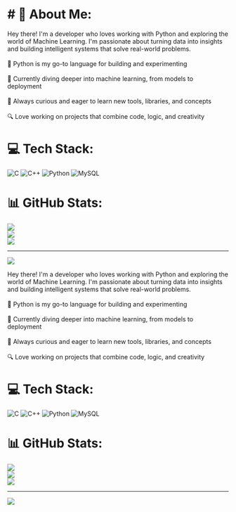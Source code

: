 # # 💫 About Me:
Hey there! I'm a developer who loves working with Python and exploring the world of Machine Learning. I'm passionate about turning data into insights and building intelligent systems that solve real-world problems.<br><br>🐍 Python is my go-to language for building and experimenting<br><br>🤖 Currently diving deeper into machine learning, from models to deployment<br><br>🧠 Always curious and eager to learn new tools, libraries, and concepts<br><br>🔍 Love working on projects that combine code, logic, and creativity


# 💻 Tech Stack:
![C](https://img.shields.io/badge/c-%2300599C.svg?style=for-the-badge&logo=c&logoColor=white) ![C++](https://img.shields.io/badge/c++-%2300599C.svg?style=for-the-badge&logo=c%2B%2B&logoColor=white) ![Python](https://img.shields.io/badge/python-3670A0?style=for-the-badge&logo=python&logoColor=ffdd54) ![MySQL](https://img.shields.io/badge/mysql-4479A1.svg?style=for-the-badge&logo=mysql&logoColor=white)
# 📊 GitHub Stats:
![](https://github-readme-stats.vercel.app/api?username=RaghavKedia05&theme=dark&hide_border=false&include_all_commits=false&count_private=false)<br/>
![](https://nirzak-streak-stats.vercel.app/?user=RaghavKedia05&theme=dark&hide_border=false)<br/>
![](https://github-readme-stats.vercel.app/api/top-langs/?username=RaghavKedia05&theme=dark&hide_border=false&include_all_commits=false&count_private=false&layout=compact)

---
[![](https://visitcount.itsvg.in/api?id=RaghavKedia05&icon=0&color=0)](https://visitcount.itsvg.in)

<!-- Proudly created with GPRM ( https://gprm.itsvg.in ) -->
Hey there! I'm a developer who loves working with Python and exploring the world of Machine Learning. I'm passionate about turning data into insights and building intelligent systems that solve real-world problems.<br><br>🐍 Python is my go-to language for building and experimenting<br><br>🤖 Currently diving deeper into machine learning, from models to deployment<br><br>🧠 Always curious and eager to learn new tools, libraries, and concepts<br><br>🔍 Love working on projects that combine code, logic, and creativity


# 💻 Tech Stack:
![C](https://img.shields.io/badge/c-%2300599C.svg?style=for-the-badge&logo=c&logoColor=white) ![C++](https://img.shields.io/badge/c++-%2300599C.svg?style=for-the-badge&logo=c%2B%2B&logoColor=white) ![Python](https://img.shields.io/badge/python-3670A0?style=for-the-badge&logo=python&logoColor=ffdd54) ![MySQL](https://img.shields.io/badge/mysql-4479A1.svg?style=for-the-badge&logo=mysql&logoColor=white)
# 📊 GitHub Stats:
![](https://github-readme-stats.vercel.app/api?username=RaghavKedia05&theme=dark&hide_border=false&include_all_commits=false&count_private=false)<br/>
![](https://nirzak-streak-stats.vercel.app/?user=RaghavKedia05&theme=dark&hide_border=false)<br/>
![](https://github-readme-stats.vercel.app/api/top-langs/?username=RaghavKedia05&theme=dark&hide_border=false&include_all_commits=false&count_private=false&layout=compact)

---
[![](https://visitcount.itsvg.in/api?id=RaghavKedia05&icon=0&color=0)](https://visitcount.itsvg.in)

<!-- Proudly created with GPRM ( https://gprm.itsvg.in ) -->
